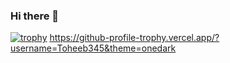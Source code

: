 ### Hi there 👋
[![trophy](https://github-profile-trophy.vercel.app/?username=Toheeb345)](https://github.com/ryo-ma/github-profile-trophy)
https://github-profile-trophy.vercel.app/?username=Toheeb345&theme=onedark

<!--
**Toheeb345/Toheeb345** is a ✨ _special_ ✨ repository because its `README.md` (this file) appears on your GitHub profile.

Here are some ideas to get you started:

- 🔭 I’m currently working on ...
- 🌱 I’m currently learning ...
- 👯 I’m looking to collaborate on ...
- 🤔 I’m looking for help with ...
- 💬 Ask me about ...
- 📫 How to reach me: ...
- 😄 Pronouns: ...
- ⚡ Fun fact: ...
-->
